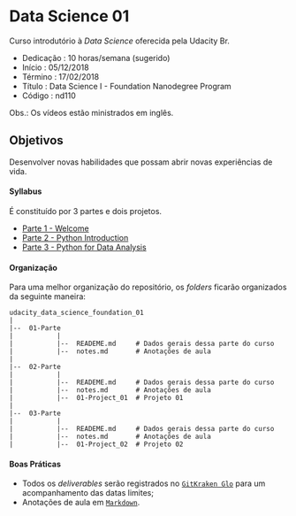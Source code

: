# Data Science 01

Curso introdutório à _Data Science_ oferecida pela Udacity Br.

* Dedicação : 10 horas/semana (sugerido)
* Início    : 05/12/2018
* Término   : 17/02/2018
* Título    : Data Science I - Foundation Nanodegree Program
* Código    : nd110

Obs.: Os vídeos estão ministrados em inglês.

## Objetivos

Desenvolver novas habilidades que possam abrir novas experiências de vida.

#### Syllabus

É constituído por 3 partes e dois projetos.

* [Parte 1 - Welcome](https://github.com/AndersonUyekita/udacity_data_science_foundation_01/tree/master/01-Parte)
* [Parte 2 - Python Introduction](https://github.com/AndersonUyekita/udacity_data_science_foundation_01/tree/master/02-Parte)
* [Parte 3 - Python for Data Analysis](https://github.com/AndersonUyekita/udacity_data_science_foundation_01/tree/master/03-Parte)

#### Organização

Para uma melhor organização do repositório, os _folders_ ficarão organizados da seguinte maneira:

```
udacity_data_science_foundation_01
|
|--  01-Parte
|           |
|           |--  READEME.md     # Dados gerais dessa parte do curso
|           |--  notes.md       # Anotações de aula
|
|--  02-Parte
|           |
|           |--  READEME.md     # Dados gerais dessa parte do curso
|           |--  notes.md       # Anotações de aula
|           |--  01-Project_01  # Projeto 01
|
|--  03-Parte
|           |
|           |--  READEME.md     # Dados gerais dessa parte do curso
|           |--  notes.md       # Anotações de aula
|           |--  01-Project_02  # Projeto 02
```
#### Boas Práticas

* Todos os _deliverables_ serão registrados no [`GitKraken Glo`](https://www.gitkraken.com/invite/5Ua2spL4) para um acompanhamento das datas limites;
* Anotações de aula em [`Markdown`](https://en.wikipedia.org/wiki/Markdown).
